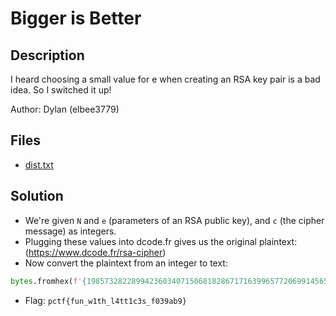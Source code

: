 # Bigger is Better

## Description

I heard choosing a small value for e when creating an RSA key pair is a bad idea. So I switched it up!

Author: Dylan (elbee3779)

## Files

* [dist.txt](dist.txt)

## Solution

- We're given `N` and `e` (parameters of an RSA public key), and `c` (the cipher message) as integers.
- Plugging these values into dcode.fr gives us the original plaintext: (https://www.dcode.fr/rsa-cipher)
- Now convert the plaintext from an integer to text:

```python
bytes.fromhex(f'{198573282289942360340715068182867171639965772069914565630203355812652530045:x}')
```
- Flag: `pctf{fun_w1th_l4tt1c3s_f039ab9}`
